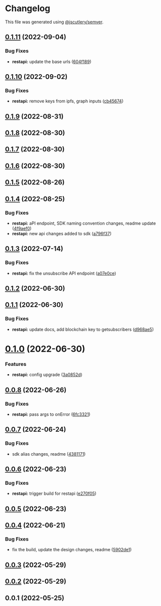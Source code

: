 # Changelog

This file was generated using [@jscutlery/semver](https://github.com/jscutlery/semver).

## [0.1.11](https://github.com/ethereum-push-notification-service/epns-sdk/compare/restapi-0.1.10...restapi-0.1.11) (2022-09-04)


### Bug Fixes

* **restapi:** update the base urls ([604f189](https://github.com/ethereum-push-notification-service/epns-sdk/commit/604f189dcf3503200193b2f73c00ebd7cda2dbaa))



## [0.1.10](https://github.com/ethereum-push-notification-service/epns-sdk/compare/restapi-0.1.9...restapi-0.1.10) (2022-09-02)


### Bug Fixes

* **restapi:** remove keys from ipfs, graph inputs ([cb45674](https://github.com/ethereum-push-notification-service/epns-sdk/commit/cb45674246a9aea5a7f4b90614f674c16fcf473b))



## [0.1.9](https://github.com/ethereum-push-notification-service/epns-sdk/compare/restapi-0.1.8...restapi-0.1.9) (2022-08-31)



## [0.1.8](https://github.com/ethereum-push-notification-service/epns-sdk/compare/restapi-0.1.7...restapi-0.1.8) (2022-08-30)



## [0.1.7](https://github.com/ethereum-push-notification-service/epns-sdk/compare/restapi-0.1.6...restapi-0.1.7) (2022-08-30)



## [0.1.6](https://github.com/ethereum-push-notification-service/epns-sdk/compare/restapi-0.1.5...restapi-0.1.6) (2022-08-30)



## [0.1.5](https://github.com/ethereum-push-notification-service/epns-sdk/compare/restapi-0.1.4...restapi-0.1.5) (2022-08-26)



## [0.1.4](https://github.com/ethereum-push-notification-service/epns-sdk/compare/restapi-0.1.3...restapi-0.1.4) (2022-08-25)


### Bug Fixes

* **restapi:** aPI endpoint, SDK naming convention changes, readme update ([4f9aef0](https://github.com/ethereum-push-notification-service/epns-sdk/commit/4f9aef09eb54843706c11d3abbc98067e037248a))
* **restapi:** new api changes added to sdk ([a796f37](https://github.com/ethereum-push-notification-service/epns-sdk/commit/a796f372c1fe7ec20d672e8ee2b835c0f457d61d))



## [0.1.3](https://github.com/ethereum-push-notification-service/epns-sdk/compare/restapi-0.1.2...restapi-0.1.3) (2022-07-14)


### Bug Fixes

* **restapi:** fix the unsubscribe API endpoint ([a07e0ce](https://github.com/ethereum-push-notification-service/epns-sdk/commit/a07e0cea93b3f9da0547475b5f7970cb82b87eee))



## [0.1.2](https://github.com/ethereum-push-notification-service/epns-sdk/compare/restapi-0.1.1...restapi-0.1.2) (2022-06-30)



## [0.1.1](https://github.com/ethereum-push-notification-service/epns-sdk/compare/restapi-0.1.0...restapi-0.1.1) (2022-06-30)


### Bug Fixes

* **restapi:** update docs, add blockchain key to getsubscribers ([d968ae5](https://github.com/ethereum-push-notification-service/epns-sdk/commit/d968ae5423d90ddb9950841d7739f0eed663f967))



# [0.1.0](https://github.com/ethereum-push-notification-service/epns-sdk/compare/restapi-0.0.8...restapi-0.1.0) (2022-06-30)


### Features

* **restapi:** config upgrade ([3a0852d](https://github.com/ethereum-push-notification-service/epns-sdk/commit/3a0852dd0e8fdb73f1bc34d151fcb5ba772edf25))



## [0.0.8](https://github.com/ethereum-push-notification-service/epns-sdk/compare/restapi-0.0.7...restapi-0.0.8) (2022-06-26)


### Bug Fixes

* **restapi:** pass args to onError ([6fc3321](https://github.com/ethereum-push-notification-service/epns-sdk/commit/6fc3321ef25eb1096f9b09f5896ae41280ad7e61))



## [0.0.7](https://github.com/ethereum-push-notification-service/epns-sdk/compare/restapi-0.0.6...restapi-0.0.7) (2022-06-24)


### Bug Fixes

* sdk alias changes, readme ([4381171](https://github.com/ethereum-push-notification-service/epns-sdk/commit/4381171eabb56d359822258e5f3001432a520849))



## [0.0.6](https://github.com/ethereum-push-notification-service/epns-sdk/compare/restapi-0.0.5...restapi-0.0.6) (2022-06-23)


### Bug Fixes

* **restapi:** trigger build for restapi ([e270f05](https://github.com/ethereum-push-notification-service/epns-sdk/commit/e270f05996ef6d5a9b9cf97224d56df41698623b))



## [0.0.5](https://github.com/ethereum-push-notification-service/epns-sdk/compare/restapi-0.0.4...restapi-0.0.5) (2022-06-23)



## [0.0.4](https://github.com/ethereum-push-notification-service/epns-sdk/compare/restapi-0.0.3...restapi-0.0.4) (2022-06-21)


### Bug Fixes

* fix the build, update the design changes, readme ([5902de1](https://github.com/ethereum-push-notification-service/epns-sdk/commit/5902de19ff981755bb777b59e6e7a16b4df2b278))



## [0.0.3](https://github.com/ethereum-push-notification-service/epns-sdk/compare/restapi-0.0.2...restapi-0.0.3) (2022-05-29)



## [0.0.2](https://github.com/ethereum-push-notification-service/epns-sdk/compare/restapi-0.0.1...restapi-0.0.2) (2022-05-29)



## 0.0.1 (2022-05-25)
